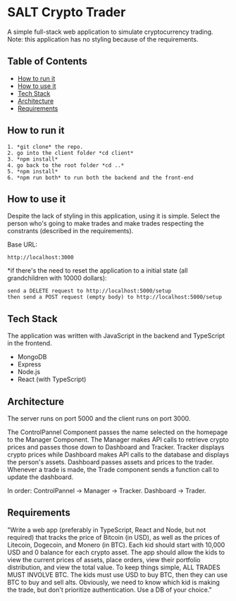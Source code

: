 # SALT Crypto Trader

A simple full-stack web application to simulate cryptocurrency trading.  Note: this application has no styling because of the requirements.

## Table of Contents
- [How to run it](#How-to-run-it)
- [How to use it](#How-to-use-it)
- [Tech Stack](#Tech-Stack)
- [Architecture](#Architecture)
- [Requirements](#Requirements)

## How to run it
```
1. *git clone* the repo.
2. go into the client folder *cd client*
3. *npm install*
4. go back to the root folder *cd ..*
5. *npm install*
6. *npm run both* to run both the backend and the front-end
```

## How to use it

Despite the lack of styling in this application, using it is simple.  Select the person who's going to make trades and make trades respecting the constrants (described in the requirements).

Base URL:
```
http://localhost:3000
```

*if there's the need to reset the application to a initial state (all grandchildren with 10000 dollars): 
```
send a DELETE request to http://localhost:5000/setup
then send a POST request (empty body) to http://localhost:5000/setup
```

## Tech Stack

The application was written with JavaScript in the backend and TypeScript in the frontend.  

- MongoDB
- Express
- Node.js
- React (with TypeScript)

## Architecture

The server runs on port 5000 and the client runs on port 3000.

The ControlPannel Component passes the name selected on the homepage to the Manager Component.  The Manager makes API calls to retrieve crypto prices and passes those down to Dashboard and Tracker.  Tracker displays crypto prices while Dashboard makes API calls to the database and displays the person's assets.  Dashboard passes assets and prices to the trader.  Whenever a trade is made, the Trade component sends a function call to update the dashboard.

In order: ControlPannel -> Manager -> Tracker.  Dashboard -> Trader.

## Requirements

"Write a web app (preferably in TypeScript, React and Node, but not required) that tracks the price of Bitcoin (in USD), as well as the prices of Litecoin, Dogecoin, and Monero (in BTC). Each kid should start with 10,000 USD and 0 balance for each crypto asset. The app should allow the kids to view the current prices of assets, place orders, view their portfolio distribution, and view the total value. To keep things simple, ALL TRADES MUST INVOLVE BTC. The kids must use USD to buy BTC, then they can use BTC to buy and sell alts. Obviously, we need to know which kid is making the trade, but don't prioritize authentication. Use a DB of your choice."